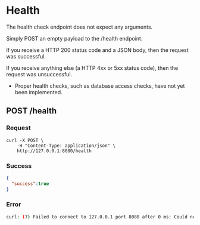 # Health

The health check endpoint does not expect any arguments.

Simply POST an empty payload to the /health endpoint.

If you receive a HTTP 200 status code and a JSON body, then the request was successful.

If you receive anything else (a HTTP 4xx or 5xx status code), then the request was unsuccessful.

* Proper health checks, such as database access checks, have not yet been implemented.

## POST /health

### Request

```cURL
curl -X POST \
    -H "Content-Type: application/json" \
    http://127.0.0.1:8080/health
```

### Success

```JSON
{
  "success":true
}
```

### Error

```Bash
curl: (7) Failed to connect to 127.0.0.1 port 8080 after 0 ms: Could not connect to server
```